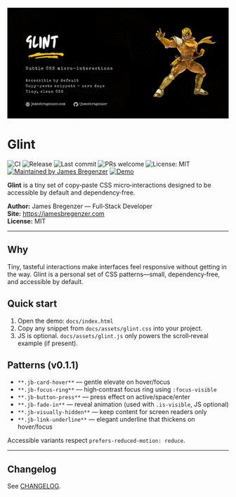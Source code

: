 ![Banner: Glint — subtle CSS micro‑interactions. Accessible, no dependencies, clean CSS.](docs/banner.svg)

# Glint

![CI](https://github.com/jamesbregenzer/glint/actions/workflows/ci.yml/badge.svg?branch=main)
![Release](https://img.shields.io/github/v/release/jamesbregenzer/glint?display_name=tag)
![Last commit](https://img.shields.io/github/last-commit/jamesbregenzer/glint)
![PRs welcome](https://img.shields.io/badge/PRs-welcome-brightgreen)
![License: MIT](https://img.shields.io/badge/License-MIT-blue.svg)
[![Maintained by James Bregenzer](https://img.shields.io/badge/maintained%20by-James%20Bregenzer-F5C518?labelColor=000000)](https://jamesbregenzer.com)
[![Demo](https://img.shields.io/badge/demo-GitHub%20Pages-black)](https://jamesbregenzer.github.io/glint/)

**Glint** is a tiny set of copy‑paste CSS micro‑interactions designed to be accessible by default and dependency‑free.

**Author:** James Bregenzer — Full‑Stack Developer  
**Site:** https://jamesbregenzer.com  
**License:** MIT

---

## Why
Tiny, tasteful interactions make interfaces feel responsive without getting in the way. Glint is a personal set of CSS patterns—small, dependency‑free, and accessible by default.

## Quick start
1. Open the demo: `docs/index.html`  
2. Copy any snippet from `docs/assets/glint.css` into your project.  
3. JS is optional. `docs/assets/glint.js` only powers the scroll‑reveal example (if present).

## Patterns (v0.1.1)
- `**.jb-card-hover**` — gentle elevate on hover/focus
- `**.jb-focus-ring**` — high‑contrast focus ring using `:focus‑visible`
- `**.jb-button-press**` — press effect on active/space/enter
- `**.jb-fade-in**` — reveal animation (used with `.is‑visible`, JS optional)
- `**.jb-visually-hidden**` — keep content for screen readers only
- `**.jb-link-underline**` — elegant underline that thickens on hover/focus

Accessible variants respect `prefers-reduced-motion: reduce`.

---

## Changelog
See [CHANGELOG](./CHANGELOG.md).
